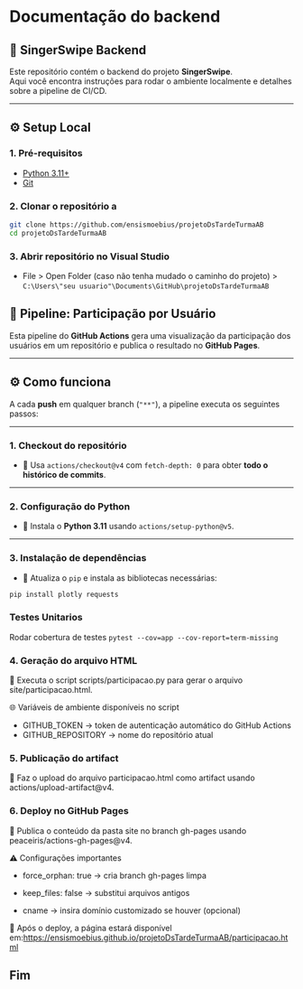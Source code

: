 # Documentação do backend

## 🚀 SingerSwipe Backend

Este repositório contém o backend do projeto **SingerSwipe**.  
Aqui você encontra instruções para rodar o ambiente localmente e detalhes sobre a pipeline de CI/CD.

---

## ⚙️ Setup Local

### 1. Pré-requisitos

- [Python 3.11+](https://www.python.org/)
- [Git](https://git-scm.com/)

### 2. Clonar o repositório a

```bash
git clone https://github.com/ensismoebius/projetoDsTardeTurmaAB
cd projetoDsTardeTurmaAB 
```

### 3. Abrir repositório no Visual Studio

- File > Open Folder (caso não tenha mudado o caminho do projeto) >
 `C:\Users\"seu usuario"\Documents\GitHub\projetoDsTardeTurmaAB`

## 🚀 Pipeline: Participação por Usuário

Esta pipeline do **GitHub Actions** gera uma visualização da participação dos usuários em um repositório e publica o resultado no **GitHub Pages**.

---

## ⚙️ Como funciona

A cada **push** em qualquer branch (`"**"`), a pipeline executa os seguintes passos:

---

### 1. Checkout do repositório

- 🔹 Usa `actions/checkout@v4` com `fetch-depth: 0` para obter **todo o histórico de commits**.

---

### 2. Configuração do Python

- 🔹 Instala o **Python 3.11** usando `actions/setup-python@v5`.

---

### 3. Instalação de dependências

- 🔹 Atualiza o `pip` e instala as bibliotecas necessárias:

```bash
pip install plotly requests
```

### Testes Unitarios
Rodar cobertura de testes
```pytest --cov=app --cov-report=term-missing```

### 4. Geração do arquivo HTML

🔹 Executa o script scripts/participacao.py para gerar o arquivo site/participacao.html.

🌐 Variáveis de ambiente disponíveis no script

- GITHUB_TOKEN → token de autenticação automático do GitHub Actions
- GITHUB_REPOSITORY → nome do repositório atual

### 5. Publicação do artifact

🔹 Faz o upload do arquivo participacao.html como artifact usando actions/upload-artifact@v4.

### 6.  Deploy no GitHub Pages

🔹 Publica o conteúdo da pasta site no branch gh-pages usando peaceiris/actions-gh-pages@v4.

⚠️ Configurações importantes

- force_orphan: true → cria branch gh-pages limpa

- keep_files: false → substitui arquivos antigos

- cname → insira domínio customizado se houver (opcional)

🔹 Após o deploy, a página estará disponível em:<https://ensismoebius.github.io/projetoDsTardeTurmaAB/participacao.html>

## Fim
